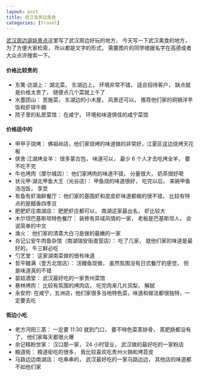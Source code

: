 ```yaml
---
layout: post
title: 武汉及周边美食
categories: [Travel]
---
```


[武汉周边遛娃景点](https://manateelazycat.github.io/2023/09/22/wuhan-travel/)这里写了武汉周边好玩的地方， 今天写一下武汉美食的地方， 为了方便大家检索， 所以都是文字的形式， 需要图片的同学根据名字在高德或者大众点评搜索一下。 

#### 价格比较贵的
* 东篱·访湖上： 湖北菜， 东湖边上， 环境非常不错， 适合招待客户， 缺点就是价格太贵了， 随便点几个菜就上千了
* 水墨团山： 恩施菜， 东湖边的小木屋， 风景还可以， 推荐他们家的铜锅洋芋饭和虾球牛腩
* 院子里的私房菜馆： 在咸宁， 环境和味道俱佳的咸宁菜馆

#### 价格适中的
* 甲甲子烧烤： 佛祖岭店，他们家烧烤的味道做的非常好，江夏区这边烧烤天花板
* 侠舍·江湖烤全羊： 很多蒙古包， 味道可以， 最少 6 个人才去吃烤全羊， 要不吃不完
* 牛也烤肉（摩尔城店）： 他们家烤肉的味道不错， 分量很大， 奶茶很好喝
* 状元甲·湖北甲鱼大王（光谷店）： 甲鱼烧的味道很好， 吃完以后， 来碗甲鱼汤泡饭， 享受
* 有鱼有虾海鲜餐厅： 他们家的基围虾和皮皮虾味道都做的很不错， 比较有特点的是醋香四季豆
* 肥肥虾庄南湖店： 肥肥虾庄都可以， 南湖这家最出名， 虾比较大
* 木尔坦巴基斯坦特色餐厅： 装修有异域风情的一家， 老板是巴基斯坦人， 会说简单的中文
* 渔火： 他们家的清蒸大白刁是做的最嫩的一家
* 肖记公安牛肉鱼杂馆（南湖瑞安街直营店）： 吃了几家， 就他们家的味道是最好的， 牛三鲜必吃
* 勺艺堂： 这家湖南菜做的很有味道
* 哲平鳗满（壹方北馆店）： 活鳗鱼现做， 虽然氛围没有日式餐厅的感觉， 但是味道真的不错
* 苗姑酒堂： 武汉最好吃的一家贵州菜馆
* 巷林烤肉： 比较有氛围的烤肉店， 吃完肉来几片凤梨， 解腻
* 永安府: 在咸宁，五洲店，他们家很多当地特色菜，味道和做法都很独特，一定要去吃

#### 街边小吃
* 老方沔阳三蒸： 一定要 11:30 就到门口， 要不特色菜蒸排骨， 蒸肥肠都没有了， 他们家每天都很火爆
* 余记精粉世家： 汉口那一家， 24 小时营业， 武汉做的最好吃的一家粉店
* 粮道街： 粮道街吃的很多， 我比较喜欢吃贵州火锅和烤苕皮
* 马路边边南湖店： 吃串串的，  武汉最好吃的一家马路边边， 其他店的味道都不如他们家
